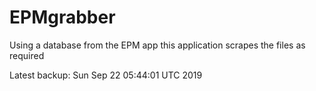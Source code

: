 # EPMgrabber
Using a database from the EPM app this application scrapes the files as required


Latest backup: Sun Sep 22 05:44:01 UTC 2019
